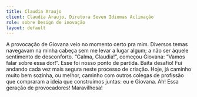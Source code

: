 ```yaml
---
title: Claudia Araujo
client: Claudia Araujo, Diretora Seven Idiomas Aclimação
role: sobre Design de inovação
layout: default
---
```


A provocação de Giovana veio no momento certo pra mim. Diversos temas navegavam na minha cabeça sem me levar a lugar algum; a não ser àquele sentimento de desconforto. “Calma, Claudia!”, começou Giovana: “Vamos falar sobre essa dor!”. Esse foi nosso ponto de partida. Baita desafio! Fui andando cada vez mais segura neste processo de criação. Hoje, já caminho muito bem sozinha, ou melhor, caminho com outros colegas de profissão que compraram a ideia que construímos juntas: eu e Giovana. Ah! Essa geração de provocadores! Maravilhosa!